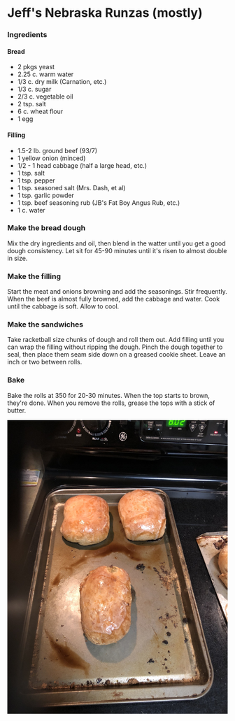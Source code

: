 # Jeff's Nebraska Runzas (mostly)

### Ingredients
#### Bread
*  2 pkgs yeast
*  2.25 c. warm water
*  1/3 c. dry milk (Carnation, etc.)
*  1/3 c. sugar
*  2/3 c. vegetable oil
*  2 tsp. salt
*  6 c. wheat flour
*  1 egg

#### Filling
*  1.5-2 lb. ground beef (93/7)
*  1 yellow onion (minced)
*  1/2 - 1 head cabbage (half a large head, etc.)
*  1 tsp. salt
*  1 tsp. pepper
*  1 tsp. seasoned salt (Mrs. Dash, et al)
*  1 tsp. garlic powder
*  1 tsp. beef seasoning rub (JB's Fat Boy Angus Rub, etc.)
*  1 c. water

### Make the bread dough
Mix the dry ingredients and oil, then blend in the watter until you get a good dough consistency. Let sit for 45-90 minutes until it's risen to almost double in size.

### Make the filling
Start the meat and onions browning and add the seasonings. Stir frequently. When the beef is almost fully browned, add the cabbage and water. Cook until the cabbage is soft. Allow to cool.

### Make the sandwiches
Take racketball size chunks of dough and roll them out. Add filling until you can wrap the filling without ripping the dough. Pinch the dough together to seal, then place them seam side down on a greased cookie sheet. Leave an inch or two between rolls.

### Bake
Bake the rolls at 350 for 20-30 minutes. When the top starts to brown, they're done. When you remove the rolls, grease the tops with a stick of butter.

  
    
![Runzas](img/runzas.jpg)